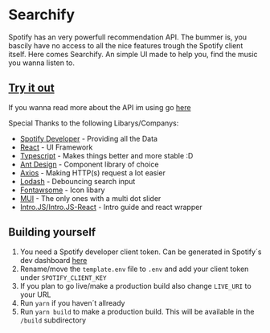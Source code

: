 # Searchify

Spotify has an very powerfull recommendation API. The bummer is, you bascily have no access to all the nice features trough the Spotify client itself. Here comes Searchify. An simple UI made to help you, find the music you wanna listen to. 

## [Try it out ](https://itscoding.github.io/Searchify/ "here")

If you wanna read more about the API im using go [here](https://developer.spotify.com/documentation/web-api/reference/#/operations/get-recommendations "here")

Special Thanks to the following Libarys/Companys:
- [Spotify Developer](https://developer.spotify.com "Spotify Developer") - Providing all the Data
- [React](https://reactjs.org "React") - UI Framework
- [Typescript](https://www.typescriptlang.org "Typescript") - Makes things better and more stable :D
- [Ant Design](https://ant.design "Ant Design") - Component library of choice
- [Axios](https://axios-http.com "Axios") - Making HTTP(s) request a lot easier
- [Lodash](https://lodash.com "Lodash") - Debouncing search input
- [Fontawsome](https://fontawesome.com "Fontawsome") - Icon libary
- [MUI](https://mui.com "MUI") - The only ones with a multi dot slider 
- [Intro.JS/Intro.JS-React](https://github.com/HiDeoo/intro.js-react "Intro.JS-React") - Intro guide and react wrapper

## Building yourself

1. You need a Spotify developer client token. Can be generated in Spotify´s dev dashboard [here](https://developer.spotify.com/dashboard/login "here")
2. Rename/move the `template.env` file to `.env` and add your client token under `SPOTIFY_CLIENT_KEY`
3. If you plan to go live/make a production build also change `LIVE_URI` to your URL
4. Run `yarn` if you haven´t allready
5. Run `yarn build` to make a production build. This will be available in the `/build` subdirectory

